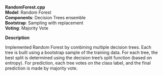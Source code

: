 **RandomForest.cpp**  
   **Model**: Random Forest  
   **Components**: Decision Trees ensemble  
   **Bootstrap**: Sampling with replacement  
   **Voting**: Majority Vote  

**Description**

Implemented Random Forest by combining multiple decision trees. 
Each tree is built using a bootstrap sample of the training data. 
For each tree, the best split is determined using the decision tree’s split function (based on entropy). 
For prediction, each tree votes on the class label, and the final prediction is made by majority vote.

